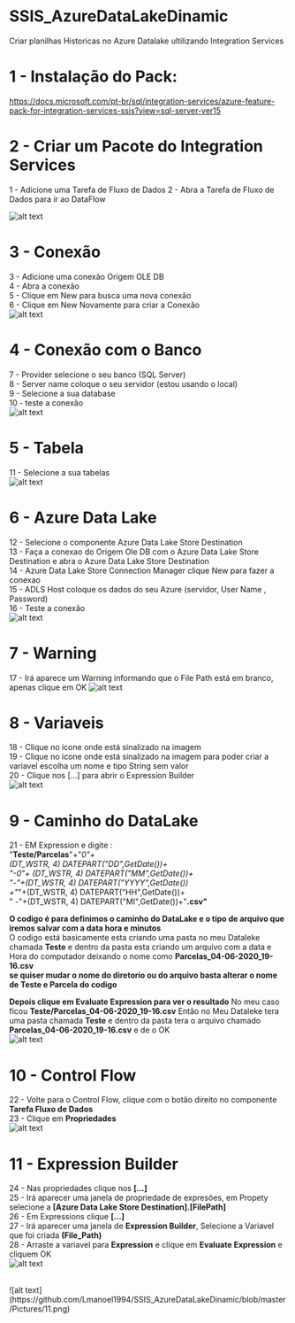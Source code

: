# SSIS_AzureDataLakeDinamic
Criar planilhas Historicas no Azure Datalake 
ultilizando Integration Services 

# 1 - Instalação do Pack: <br> 
https://docs.microsoft.com/pt-br/sql/integration-services/azure-feature-pack-for-integration-services-ssis?view=sql-server-ver15

# 2 - Criar um Pacote do  Integration Services  
1 - Adicione uma Tarefa de Fluxo de Dados
2 - Abra a Tarefa de Fluxo de Dados para ir ao DataFlow

![alt text](https://github.com/Lmanoel1994/SSIS_AzureDataLakeDinamic/blob/master/Pictures/1.png) 

# 3 -  Conexão 
3 - Adicione uma conexão Origem OLE DB  <br />
4 - Abra a conexão  <br />
5 - Clique em New para busca uma nova conexão  <br />
6 - Clique em New Novamente para criar a Conexão   <br />
![alt text](https://github.com/Lmanoel1994/SSIS_AzureDataLakeDinamic/blob/master/Pictures/2.png) 

# 4 - Conexão com o Banco
7 - Provider  selecione o seu banco (SQL Server)  <br />
8 - Server name coloque o seu servidor (estou usando o local) <br />
9 - Selecione a sua database <br />
10 - teste a conexão  <br />
![alt text](https://github.com/Lmanoel1994/SSIS_AzureDataLakeDinamic/blob/master/Pictures/3.png) 

# 5 - Tabela
11 - Selecione a sua tabelas  <br />
![alt text](https://github.com/Lmanoel1994/SSIS_AzureDataLakeDinamic/blob/master/Pictures/4.png) 

# 6 - Azure Data Lake
12 - Selecione  o componente Azure Data Lake Store Destination  <br />
13 - Faça a conexao do Origem Ole DB com o Azure Data Lake Store Destination e abra o Azure Data Lake Store Destination  <br />
14 - Azure Data Lake Store Connection Manager  clique  New para fazer a conexao  <br />
15 - ADLS Host coloque os dados do seu Azure (servidor, User Name , Password) <br />
16 - Teste a conexão  <br />
![alt text](https://github.com/Lmanoel1994/SSIS_AzureDataLakeDinamic/blob/master/Pictures/5.png) 

# 7 - Warning
17 - Irá aparece um Warning informando que o File Path está em branco, apenas clique em OK
![alt text](https://github.com/Lmanoel1994/SSIS_AzureDataLakeDinamic/blob/master/Pictures/6.png) 

# 8 - Variaveis 
18 - Clique no icone onde está sinalizado na imagem  <br />
19 - Clique no icone onde está sinalizado na imagem para poder criar a variavel escolha um nome e tipo  String sem valor  <br />
20 - Clique nos [...] para abrir  o Expression Builder  <br />
![alt text](https://github.com/Lmanoel1994/SSIS_AzureDataLakeDinamic/blob/master/Pictures/7.png) 

# 9 - Caminho do DataLake 
21 - EM Expression  e digite :  <br />
"**Teste/Parcelas**"+"_0"+ <br /> 
(DT_WSTR, 4)  DATEPART("DD",GetDate())+ <br />
"-0"+ (DT_WSTR, 4)  DATEPART("MM",GetDate())+ <br />
"-"+(DT_WSTR, 4)  DATEPART("YYYY",GetDate()) <br />
+"_"+(DT_WSTR, 4)  DATEPART("HH",GetDate())+ <br />
" -"+(DT_WSTR, 4)  DATEPART("MI",GetDate())+"**.csv"** <br />

**O codigo é para definimos o caminho  do DataLake e o tipo de arquivo que iremos salvar com a data hora e minutos** <br />
 O codigo está basicamente esta criando uma pasta no meu Dataleke chamada **Teste** e dentro da pasta esta criando um arquivo com a data e Hora do computador  deixando o nome como  **Parcelas_04-06-2020_19-16.csv** <br />
**se quiser mudar o nome do diretorio ou do arquivo basta alterar o nome de Teste e Parcela do codigo** <br />

**Depois clique em Evaluate Expression para ver o resultado**
No meu caso ficou **Teste/Parcelas_04-06-2020_19-16.csv**
Então no Meu Dataleke tera uma pasta chamada **Teste** e dentro da pasta tera o arquivo chamado **Parcelas_04-06-2020_19-16.csv**
e de o OK
 <br />
![alt text](https://github.com/Lmanoel1994/SSIS_AzureDataLakeDinamic/blob/master/Pictures/8.png) 

# 10 - Control Flow  
22 - Volte para o Control Flow, clique com o botão direito no componente **Tarefa Fluxo de Dados**
 <br />
23 - Clique em **Propriedades**
<br />
![alt text](https://github.com/Lmanoel1994/SSIS_AzureDataLakeDinamic/blob/master/Pictures/9.png) 
<br />

# 11 - Expression Builder  
24 - Nas propriedades clique nos  **[...]** <br />
25 - Irá aparecer uma janela de  propriedade de expresões, em Propety selecione a **[Azure Data Lake Store Destination].[FilePath]** <br />
26 - Em Expressions clique **[...]**  <br />
27 - Irá aparecer uma janela de **Expression Builder**, Selecione a Variavel que foi criada **(File_Path)** <br />
28 -  Arraste a variavel para **Expression**  e clique em **Evaluate Expression** e cliquem OK <br />
![alt text](https://github.com/Lmanoel1994/SSIS_AzureDataLakeDinamic/blob/master/Pictures/10.png) 

 <br />
![alt text](https://github.com/Lmanoel1994/SSIS_AzureDataLakeDinamic/blob/master/Pictures/11.png) 






